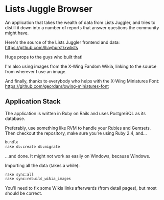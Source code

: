 # Lists Juggle Browser

An application that takes the wealth of data from Lists Juggler, and tries to
distill it down into a number of reports that answer questions the community might
have.

Here's the source of the Lists Juggler frontend and data:
https://github.com/lhayhurst/xwlists

Huge props to the guys who built that!

I'm also using images from the X-Wing Fandom Wikia, linking to the source from
wherever I use an image.

And finally, thanks to everybody who helps with the X-Wing Miniatures Font:
https://github.com/geordanr/xwing-miniatures-font

## Application Stack

The application is written in Ruby on Rails and uses PostgreSQL as its database.

Preferably, use something like RVM to handle your Rubies and Gemsets. Then checkout
the repository, make sure you're using Ruby 2.4, and...

```bash
bundle
rake db:create db:migrate
```

...and done. It might not work as easily on Windows, because Windows.

Importing all the data (takes a while):

```bash
rake sync:all
rake sync:rebuild_wikia_images
```

You'll need to fix some Wikia links afterwards (from detail pages), but
most should be correct.
